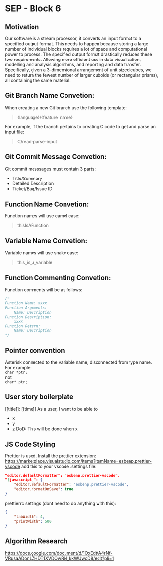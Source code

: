 # SEP - Block 6
## Motivation
Our software is a stream processor, it converts an input format to a specified output format. This needs to happen because storing a large number of individual blocks requires a lot of space and computational power to process. The specified output format drastically reduces these two requirements. Allowing more efficient use in data visualisation, modelling and analysis algorithms, and reporting and data transfer. Specifically, given a 3-dimensional arrangement of unit sized cubes, we need to return the fewest number of larger cuboids (or rectangular prisms), all containing the same material.
## Git Branch Name Convetion:
When creating a new Git branch use the following template:

> {language}/{feature_name}

For example, if the branch pertains to creating C code to get and parse an input file:

> C/read-parse-input

## Git Commit Message Convetion:
Git commit messsages must contain 3 parts:
- Title/Summary
- Detailed Description
- Ticket/Bug/Issue ID

## Function Name Convetion:
Function names will use camel case:
> thisIsAFunction

## Variable Name Convetion:
Variable names will use snake case:
> this_is_a_variable

## Function Commenting Convetion:
Function comments will be as follows:
```C
/*
Function Name: xxxx
Function Arguments:
    Name: Description
Function Description:
    xxxx
Function Return:
    Name: Description
*/
```

## Pointer convention
Asterisk connected to the variable name, disconnected from type name.  
For example:  
`char *ptr;`  
not  
`char* ptr;`  

## User story boilerplate
[[title]]: [[time]]
As a user, I want to be able to:
* x
* y
* z
DoD: 
    This will be done when x

## JS Code Styling
Prettier is used. Install the prettier extension: https://marketplace.visualstudio.com/items?itemName=esbenp.prettier-vscode
add this to your vscode .settings file:
```json
"editor.defaultFormatter": "esbenp.prettier-vscode",
"[javascript]": {
    "editor.defaultFormatter": "esbenp.prettier-vscode",
    "editor.formatOnSave": true
}
```
prettierrc settings (dont need to do anything with this):
```json
{
    "tabWidth": 4,
    "printWidth": 500
}
```

## Algorithm Research
https://docs.google.com/document/d/1OxEdttA4rNf-VRusaADonLZHDT1XVDOwRN_kkWUwcD8/edit?pli=1
